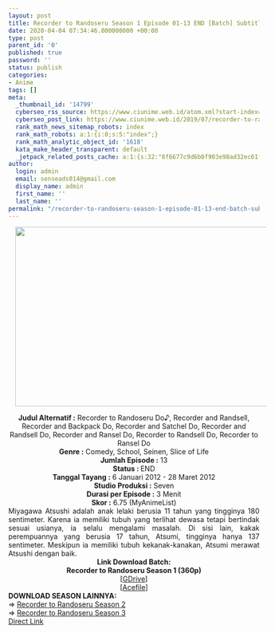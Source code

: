 ```yaml
---
layout: post
title: Recorder to Randoseru Season 1 Episode 01-13 END [Batch] Subtitle Indonesia
date: 2020-04-04 07:34:46.000000000 +00:00
type: post
parent_id: '0'
published: true
password: ''
status: publish
categories:
- Anime
tags: []
meta:
  _thumbnail_id: '14799'
  cyberseo_rss_source: https://www.ciunime.web.id/atom.xml?start-index=751&max-results=150
  cyberseo_post_link: https://www.ciunime.web.id/2019/07/recorder-to-randoseru-season-1-episode.html
  rank_math_news_sitemap_robots: index
  rank_math_robots: a:1:{i:0;s:5:"index";}
  rank_math_analytic_object_id: '1618'
  kata_make_header_transparent: default
  _jetpack_related_posts_cache: a:1:{s:32:"8f6677c9d6b0f903e98ad32ec61f8deb";a:2:{s:7:"expires";i:1663002538;s:7:"payload";a:0:{}}}
author:
  login: admin
  email: senseads014@gmail.com
  display_name: admin
  first_name: ''
  last_name: ''
permalink: "/recorder-to-randoseru-season-1-episode-01-13-end-batch-subtitle-indonesia/"
---
```

<div class="separator" style="clear: both; text-align: center;"><a href="https://1.bp.blogspot.com/-XaaqA7DTgSw/XS5kYlXxj8I/AAAAAAAAb3w/_m9YMNl9CwEBYBiYRsy_I3GhIckK4kq6ACLcBGAs/s1600/Recorder%2Bto%2BRandoseru%2BSeason%2B1.jpg" imageanchor="1" style="margin-left: 1em; margin-right: 1em;"><img border="0" data-original-height="720" data-original-width="1280" height="360" src="{{ site.baseurl }}/assets/2020/04/Recorder%2Bto%2BRandoseru%2BSeason%2B1.jpg" width="640" /></a></div>
<p>
<div style="text-align: center;"><b>Judul</b><b><b> Alternatif</b> :</b> Recorder to Randoseru Do♪, Recorder and Randsell, Recorder and Backpack Do, Recorder and Satchel Do, Recorder and Randsell Do, Recorder and Ransel Do, Recorder to Randsell Do, Recorder to Ransel Do</div>
<div style="text-align: center;"><b><b>Genre :</b></b> Comedy, School, Seinen, Slice of Life</div>
<div style="text-align: center;"><b>Jumlah Episode :</b> 13<br /><b>Status :&nbsp;</b>END<br /><b>Tanggal Tayang :</b> 6 Januari 2012 - 28 Maret 2012<br /><b>Studio Produksi :</b> Seven<br /><b>Durasi per Episode :</b> 3 Menit</div>
<div style="text-align: center;"><b>Skor :</b> 6.75 (MyAnimeList)</div>
<div style="text-align: center;"></div>
<div style="text-align: justify;">Miyagawa Atsushi adalah anak lelaki berusia 11 tahun yang tingginya 180 sentimeter. Karena ia memiliki tubuh yang terlihat dewasa tetapi bertindak sesuai usianya, ia selalu mengalami masalah. Di sisi lain, kakak perempuannya yang berusia 17 tahun, Atsumi, tingginya hanya 137 sentimeter. Meskipun ia memiliki tubuh kekanak-kanakan, Atsumi merawat Atsushi dengan baik.</div>
<div style="text-align: justify;"></div>
<div style="text-align: justify;"></div>
<div style="text-align: center;"><b>Link Download Batch:</b></div>
<div style="text-align: center;"><b>Recorder to Randoseru Season 1 (360p)</b></div>
<div style="text-align: center;">[<a href="https://drive.google.com/uc?id=1Fd6CFsiw9eu9sY1qlQfra_RCB2S28Qyh" target="_blank" rel="noopener">GDrive</a>]<br />[<a href="https://acefile.co/f/11021268/kusonime-recorder-to-randoseru-do-rar" target="_blank" rel="noopener">Acefile</a>]
<div style="text-align: left;"></div>
<div style="text-align: left;"></div>
<div style="text-align: left;"><b>DOWNLOAD SEASON LAINNYA:</b></div>
<div style="text-align: left;"></div>
<div style="text-align: left;">=&gt;&nbsp;<a href="https://www.ciunime.web.id/2019/07/recorder-to-randoseru-season-2-episode.html" target="_blank" rel="noopener">Recorder to Randoseru Season 2</a></div>
<div style="text-align: left;">=&gt;&nbsp;<a href="https://www.ciunime.web.id/2019/07/recorder-to-randoseru-season-3-episode.html" target="_blank" rel="noopener">Recorder to Randoseru Season 3</a></div>
<div style="text-align: left;"></div>
</div>
<link rel="stylesheet" href="https://cdnjs.cloudflare.com/ajax/libs/font-awesome/4.7.0/css/font-awesome.min.css" />
<div class="divbtn"> <a href="https://handymansurrender.com/fihup8buzv?key=94550f7ce39444073321dde3b8782f97" class="btn"><i class="fa fa-download"></i> Direct Link</a> </div>
